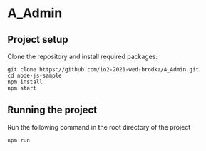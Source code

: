 # A_Admin

## Project setup

Clone the repository and install required packages:

```shell
git clone https://github.com/io2-2021-wed-brodka/A_Admin.git
cd node-js-sample
npm install
npm start
```

## Running the project

Run the following command in the root directory of the project

```shell
npm run
```
